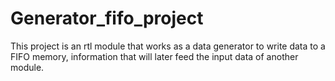 # Generator_fifo_project
This project is an rtl module that works as a data generator to write data to a FIFO memory, information that will later feed the input data of another module.
